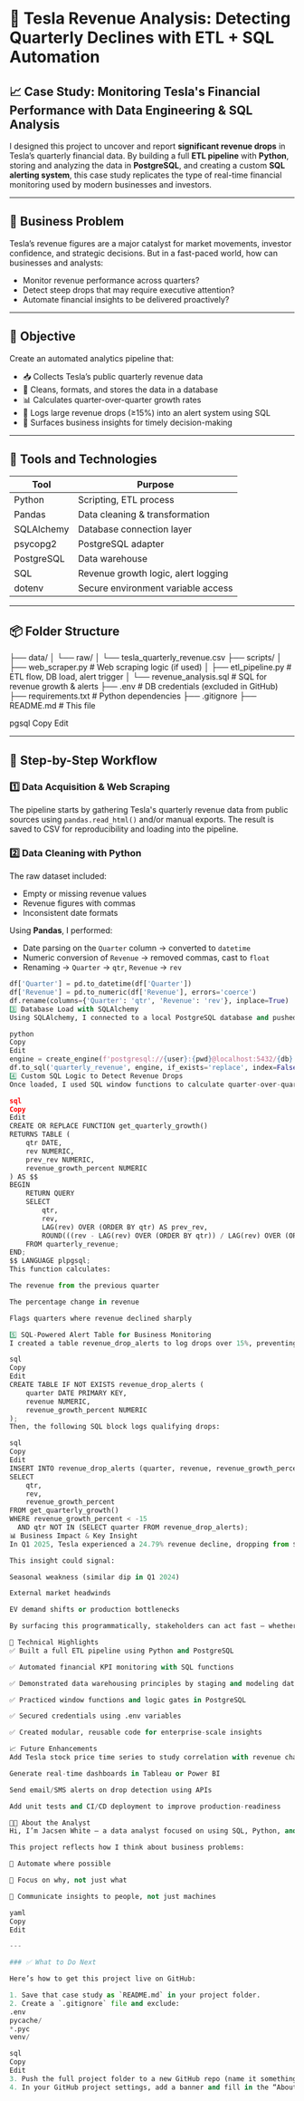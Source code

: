 # 🚗 Tesla Revenue Analysis: Detecting Quarterly Declines with ETL + SQL Automation

## 📈 Case Study: Monitoring Tesla's Financial Performance with Data Engineering & SQL Analysis

 I designed this project to uncover and report **significant revenue drops** in Tesla’s quarterly financial data. By building a full **ETL pipeline** with **Python**, storing and analyzing the data in **PostgreSQL**, and creating a custom **SQL alerting system**, this case study replicates the type of real-time financial monitoring used by modern businesses and investors.

---

## 🎯 Business Problem

Tesla’s revenue figures are a major catalyst for market movements, investor confidence, and strategic decisions. But in a fast-paced world, how can businesses and analysts:

- Monitor revenue performance across quarters?
- Detect steep drops that may require executive attention?
- Automate financial insights to be delivered proactively?

---

## 💼 Objective

Create an automated analytics pipeline that:
- 📥 Collects Tesla’s public quarterly revenue data
- 🧼 Cleans, formats, and stores the data in a database
- 📊 Calculates quarter-over-quarter growth rates
- 🚨 Logs large revenue drops (≥15%) into an alert system using SQL
- 🧠 Surfaces business insights for timely decision-making

---

## 🧱 Tools and Technologies

| Tool         | Purpose                                 |
|--------------|------------------------------------------|
| Python       | Scripting, ETL process                  |
| Pandas       | Data cleaning & transformation          |
| SQLAlchemy   | Database connection layer               |
| psycopg2     | PostgreSQL adapter                      |
| PostgreSQL   | Data warehouse                          |
| SQL          | Revenue growth logic, alert logging     |
| dotenv       | Secure environment variable access      |

---

## 📦 Folder Structure

├── data/
│ └── raw/
│ └── tesla_quarterly_revenue.csv
├── scripts/
│ ├── web_scraper.py # Web scraping logic (if used)
│ ├── etl_pipeline.py # ETL flow, DB load, alert trigger
│ └── revenue_analysis.sql # SQL for revenue growth & alerts
├── .env # DB credentials (excluded in GitHub)
├── requirements.txt # Python dependencies
├── .gitignore
├── README.md # This file

pgsql
Copy
Edit

---

## 🚀 Step-by-Step Workflow

### 1️⃣ Data Acquisition & Web Scraping

The pipeline starts by gathering Tesla's quarterly revenue data from public sources using `pandas.read_html()` and/or manual exports. The result is saved to CSV for reproducibility and loading into the pipeline.

### 2️⃣ Data Cleaning with Python

The raw dataset included:
- Empty or missing revenue values
- Revenue figures with commas
- Inconsistent date formats

Using **Pandas**, I performed:
- Date parsing on the `Quarter` column → converted to `datetime`
- Numeric conversion of `Revenue` → removed commas, cast to `float`
- Renaming → `Quarter` → `qtr`, `Revenue` → `rev`

```python
df['Quarter'] = pd.to_datetime(df['Quarter'])
df['Revenue'] = pd.to_numeric(df['Revenue'], errors='coerce')
df.rename(columns={'Quarter': 'qtr', 'Revenue': 'rev'}, inplace=True)
3️⃣ Database Load with SQLAlchemy
Using SQLAlchemy, I connected to a local PostgreSQL database and pushed the cleaned data into a table called quarterly_revenue. This created a structured, queryable source of truth.

python
Copy
Edit
engine = create_engine(f'postgresql://{user}:{pwd}@localhost:5432/{db}')
df.to_sql('quarterly_revenue', engine, if_exists='replace', index=False)
4️⃣ Custom SQL Logic to Detect Revenue Drops
Once loaded, I used SQL window functions to calculate quarter-over-quarter revenue growth. Here's the heart of the SQL logic:

sql
Copy
Edit
CREATE OR REPLACE FUNCTION get_quarterly_growth()
RETURNS TABLE (
    qtr DATE,
    rev NUMERIC,
    prev_rev NUMERIC,
    revenue_growth_percent NUMERIC
) AS $$
BEGIN
    RETURN QUERY
    SELECT
        qtr,
        rev,
        LAG(rev) OVER (ORDER BY qtr) AS prev_rev,
        ROUND(((rev - LAG(rev) OVER (ORDER BY qtr)) / LAG(rev) OVER (ORDER BY qtr)) * 100, 2) AS revenue_growth_percent
    FROM quarterly_revenue;
END;
$$ LANGUAGE plpgsql;
This function calculates:

The revenue from the previous quarter

The percentage change in revenue

Flags quarters where revenue declined sharply

5️⃣ SQL-Powered Alert Table for Business Monitoring
I created a table revenue_drop_alerts to log drops over 15%, preventing duplicate entries for the same quarter:

sql
Copy
Edit
CREATE TABLE IF NOT EXISTS revenue_drop_alerts (
    quarter DATE PRIMARY KEY,
    revenue NUMERIC,
    revenue_growth_percent NUMERIC
);
Then, the following SQL block logs qualifying drops:

sql
Copy
Edit
INSERT INTO revenue_drop_alerts (quarter, revenue, revenue_growth_percent)
SELECT
    qtr,
    rev,
    revenue_growth_percent
FROM get_quarterly_growth()
WHERE revenue_growth_percent < -15
  AND qtr NOT IN (SELECT quarter FROM revenue_drop_alerts);
📊 Business Impact & Key Insight
In Q1 2025, Tesla experienced a 24.79% revenue decline, dropping from $25.7B to $19.3B. This was the largest drop in the dataset and triggered an alert in our PostgreSQL system.

This insight could signal:

Seasonal weakness (similar dip in Q1 2024)

External market headwinds

EV demand shifts or production bottlenecks

By surfacing this programmatically, stakeholders can act fast — whether that’s investors reassessing positions or analysts digging into product line-level metrics.

🔬 Technical Highlights
✅ Built a full ETL pipeline using Python and PostgreSQL

✅ Automated financial KPI monitoring with SQL functions

✅ Demonstrated data warehousing principles by staging and modeling data

✅ Practiced window functions and logic gates in PostgreSQL

✅ Secured credentials using .env variables

✅ Created modular, reusable code for enterprise-scale insights

📈 Future Enhancements
Add Tesla stock price time series to study correlation with revenue changes

Generate real-time dashboards in Tableau or Power BI

Send email/SMS alerts on drop detection using APIs

Add unit tests and CI/CD deployment to improve production-readiness

🧑‍💼 About the Analyst
Hi, I’m Jacsen White — a data analyst focused on using SQL, Python, and storytelling to deliver real insights from complex data.

This project reflects how I think about business problems:

🤖 Automate where possible

🧠 Focus on why, not just what

📣 Communicate insights to people, not just machines

yaml
Copy
Edit

---

### ✅ What to Do Next

Here’s how to get this project live on GitHub:

1. Save that case study as `README.md` in your project folder.
2. Create a `.gitignore` file and exclude:
.env
pycache/
*.pyc
venv/

sql
Copy
Edit
3. Push the full project folder to a new GitHub repo (name it something like `tesla-revenue-analysis`).
4. In your GitHub project settings, add a banner and fill in the “About” section using:
